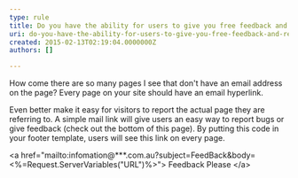 ```yaml
---
type: rule
title: Do you have the ability for users to give you free feedback and report bugs on every page?
uri: do-you-have-the-ability-for-users-to-give-you-free-feedback-and-report-bugs-on-every-page
created: 2015-02-13T02:19:04.0000000Z
authors: []

---
```


 
How come there are so many pages I see that don't have an email address on the page?       Every page on your site should have an email hyperlink.

Even better make it easy for visitors to report the actual page they are referring       to. A simple mail link will give users an easy way to report bugs or give feedback       (check out the bottom of this page). By putting this code in your footer template,       users will see this link on every page.
 
&lt;a href="mailto:infomation@\*\*\*.com.au?subject=FeedBack&body=&lt;%=Request.ServerVariables("URL")%&gt;"&gt;       Feedback Please &lt;/a&gt;

